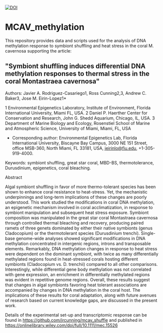 [![DOI](https://zenodo.org/badge/DOI/10.5281/zenodo.5348322.svg)](https://doi.org/10.5281/zenodo.5348322)

# MCAV_methylation
This repository provides data and scripts used for the analysis of DNA methylation response to symbiont shuffling and heat stress in the coral M. cavernosa
supporting the article: 
## "Symbiont shuffling induces differential DNA methylation responses to thermal stress in the coral Montastraea cavernosa"

Authors: Javier A. Rodriguez-Casariego1, Ross Cunning2,3, Andrew C. Baker3, Jose M. Eirin-Lopez1* 

1 Environmental Epigenetics Laboratory, Institute of Environment, Florida International University, Miami FL, USA. 
2 Daniel P. Haerther Center for Conservation and Research, John G. Shedd Aquarium, Chicago, IL, USA.
3 Department of Marine Biology and Ecology, Rosenstiel School of Marine and Atmospheric Science, University of Miami, Miami, FL, USA

* Corresponding author: Environmental Epigenetics Lab, Florida International University, Biscayne Bay Campus, 3000 NE 151 Street, office MSB-360, North Miami, FL 33181, USA, jeirinlo@fiu.edu, +1-305-919-4000.
 
Keywords: symbiont shuffling, great star coral, MBD-BS, thermotolerance, Durusdinium, epigenetics, coral bleaching.

Abstract

Algal symbiont shuffling in favor of more thermo-tolerant species has been shown to enhance coral resistance to heat-stress. Yet, the mechanistic underpinnings and long-term implications of these changes are poorly understood. This work studied the modifications in coral DNA methylation, an epigenetic mechanism involved in coral acclimatization, in response to symbiont manipulation and subsequent heat stress exposure. Symbiont composition was manipulated in the great star coral Montastraea cavernosa through controlled thermal bleaching and recovery, producing paired ramets of three genets dominated by either their native symbionts (genus Cladocopium) or the thermotolerant species (Durusdinium trenchi). Single-base genome-wide analyses showed significant modifications in DNA methylation concentrated in intergenic regions, introns and transposable elements. Remarkably, DNA methylation changes in response to heat stress were dependent on the dominant symbiont, with twice as many differentially methylated regions found in heat-stressed corals hosting different symbionts (Cladocopium vs. D. trenchii) compared to all other comparisons. Interestingly, while differential gene body methylation was not correlated with gene expression, an enrichment in differentially methylated regions was evident in repetitive genome regions. Overall, these results suggest that changes in algal symbionts favoring heat tolerant associations are accompanied by changes in DNA methylation in the coral host. The implications of these results for coral adaptation, along with future avenues of research based on current knowledge gaps, are discussed in the present work. 


Details of the experimental set-up and transcriptomic response can be found in <https://github.com/jrcunning/mcav_shuffle> and published in <https://onlinelibrary.wiley.com/doi/full/10.1111/mec.15526>
